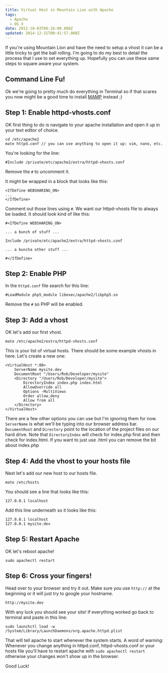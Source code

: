 ```yaml
---
title: Virtual Host in Mountain Lion with Apache
tags:
  - Apache
  - OS X
date: 2012-10-03T06:16:00.000Z
updated: 2014-12-31T00:41:57.000Z
---
```


If you're using Mountain Lion and have the need to setup a vhost it can be a little tricky to get the ball rolling. I'm going to do my best to detail the process that I use to set everything up. Hopefully you can use these same steps to square aware your system.

## Command Line Fu!

Ok we're going to pretty much do everything in Terminal so if that scares you now might be a good time to install [MAMP](http://www.mamp.info/en/index.html) instead ;)

## Step 1: Enable httpd-vhosts.conf

OK first thing to do is navigate to your apache installation and open it up in your text editor of choice.

    cd /etc/apache2
    mate httpd.conf // you can use anything to open it up: vim, nano, etc.
    

You're looking for the line:

    #Include /private/etc/apache2/extra/httpd-vhosts.conf
    

Remove the `#` to uncomment it.

It might be wrapped in a block that looks like this:

    <IfDefine WEBSHARING_ON>
    ...
    </IfDefine>
    

Comment out those lines using `#`. We want our httpd-vhosts file to always be loaded. It should look kind of like this:

    #<IfDefine WEBSHARING_ON>
    
    ... a bunch of stuff ...
    
    Include /private/etc/apache2/extra/httpd-vhosts.conf
    
    ... a buncha other stuff ...
    
    #</IfDefine>
    

## Step 2: Enable PHP

In the `httpd.conf` file search for this line:

    #LoadModule php5_module libexec/apache2/libphp5.so
    

Remove the `#` so PHP will be enabled.

## Step 3: Add a vhost

OK let's add our first vhost.

    mate /etc/apache2/extra/httpd-vhosts.conf
    

This is your list of virtual hosts. There should be some example vhosts in here. Let's create a new one:

    <VirtualHost *:80>
        ServerName mysite.dev
        DocumentRoot "/Users/Rob/Developer/mysite"
        <Directory "/Users/Rob/Developer/mysite">
            DirectoryIndex index.php index.html
            AllowOverride all
            Options -MultiViews
            Order allow,deny
            Allow from all
        </Directory>
    </VirtualHost>
    

There are a few other options you can use but I'm ignoring them for now. `ServerName` is what we'll be typing into our browser address bar. `DocumentRoot` and `Directory` point to the location of the project files on our hard drive. Note that `DirectoryIndex` will check for index.php first and then check for index.html. If you want to just use .html you can remove the bit about index.php

## Step 4: Add the vhost to your hosts file

Next let's add our new host to our hosts file.

    mate /etc/hosts
    

You should see a line that looks like this:

    127.0.0.1 localhost
    

Add this line underneath so it looks like this:

    127.0.0.1 localhost
    127.0.0.1 mysite.dev
    

## Step 5: Restart Apache

OK let's reboot apache!

    sudo apachectl restart
    

## Step 6: Cross your fingers!

Head over to your browser and try it out. Make sure you use `http://` at the beginning or it will just try to google your hostname.

    http://mysite.dev
    

With any luck you should see your site! If everything worked go back to terminal and paste in this line:

    sudo launchctl load -w /System/Library/LaunchDaemons/org.apache.httpd.plist
    

That will tell apache to start whenever the system starts. A word of warning: Whenever you change anything in httpd.conf, httpd-vhosts.conf or your hosts file you'll have to restart apache with `sudo apachectl restart` otherwise your changes won't show up in the browser.

Good Luck!

